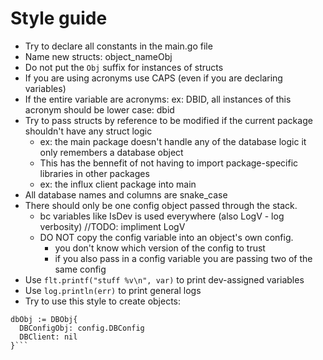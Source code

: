 # Style guide

- Try to declare all constants in the main.go file
- Name new structs: object_nameObj
- Do not put the `Obj` suffix for instances of structs
- If you are using acronyms use CAPS (even if you are declaring variables)
- If the entire variable are acronyms: ex: DBID, all instances of this acronym should be lower case: dbid
- Try to pass structs by reference to be modified if the current package shouldn't have any struct logic
    - ex: the main package doesn't handle any of the database logic it only remembers a database object
    - This has the bennefit of not having to import package-specific libraries in other packages
    - ex: the influx client package into main
- All database names and columns are snake_case
- There should only be one config object passed through the stack.
   - bc variables like IsDev is used everywhere (also LogV - log verbosity) //TODO: impliment LogV
   - DO NOT copy the config variable into an object's own config.
      - you don't know which version of the config to trust
      - if you also pass in a config variable you are passing two of the same config
- Use `flt.printf("stuff %v\n", var)` to print dev-assigned variables
- Use `log.println(err)` to print general logs
- Try to use this style to create objects:
```
dbObj := DBObj{
  DBConfigObj: config.DBConfig
  DBClient: nil
}```
